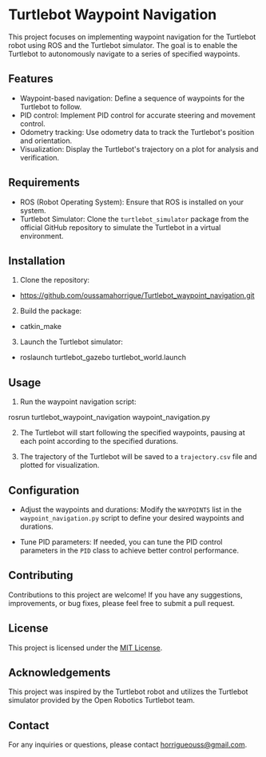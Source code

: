 # Turtlebot Waypoint Navigation

This project focuses on implementing waypoint navigation for the Turtlebot robot using ROS and the Turtlebot simulator. The goal is to enable the Turtlebot to autonomously navigate to a series of specified waypoints.

## Features

- Waypoint-based navigation: Define a sequence of waypoints for the Turtlebot to follow.
- PID control: Implement PID control for accurate steering and movement control.
- Odometry tracking: Use odometry data to track the Turtlebot's position and orientation.
- Visualization: Display the Turtlebot's trajectory on a plot for analysis and verification.

## Requirements

- ROS (Robot Operating System): Ensure that ROS is installed on your system.
- Turtlebot Simulator: Clone the `turtlebot_simulator` package from the official GitHub repository to simulate the Turtlebot in a virtual environment.

## Installation

1. Clone the repository:
- https://github.com/oussamahorrigue/Turtlebot_waypoint_navigation.git


2. Build the package:
- catkin_make


3. Launch the Turtlebot simulator:
- roslaunch turtlebot_gazebo turtlebot_world.launch


## Usage

1. Run the waypoint navigation script:

rosrun turtlebot_waypoint_navigation waypoint_navigation.py


2. The Turtlebot will start following the specified waypoints, pausing at each point according to the specified durations.

3. The trajectory of the Turtlebot will be saved to a `trajectory.csv` file and plotted for visualization.

## Configuration

- Adjust the waypoints and durations: Modify the `WAYPOINTS` list in the `waypoint_navigation.py` script to define your desired waypoints and durations.

- Tune PID parameters: If needed, you can tune the PID control parameters in the `PID` class to achieve better control performance.

## Contributing

Contributions to this project are welcome! If you have any suggestions, improvements, or bug fixes, please feel free to submit a pull request.

## License

This project is licensed under the [MIT License](LICENSE).

## Acknowledgements

This project was inspired by the Turtlebot robot and utilizes the Turtlebot simulator provided by the Open Robotics Turtlebot team.

## Contact

For any inquiries or questions, please contact [horrigueouss@gmail.com](mailto:horrigueouss@gmail.com).
